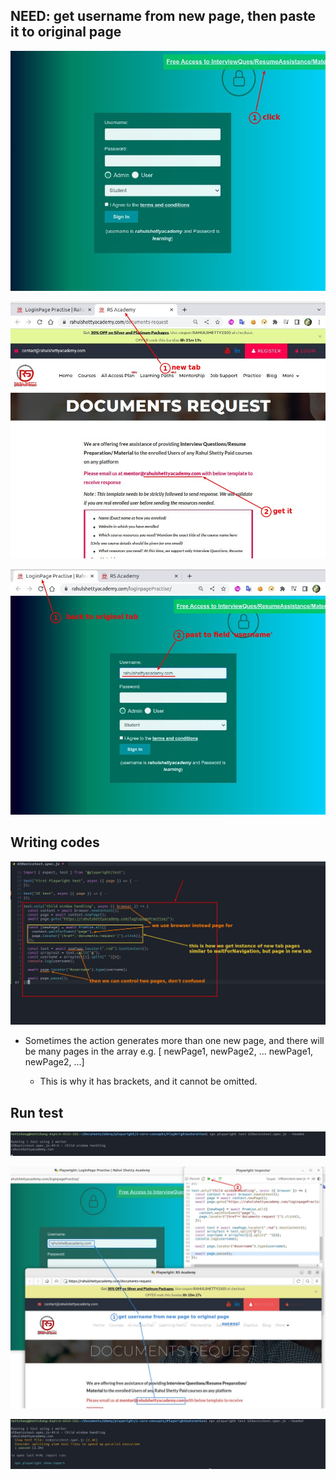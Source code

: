 ## **NEED: get username from new page, then paste it to original page**

![Alt NEED: click link](pic/01.jpg)

![Alt NEED: get username in new tab](pic/02.jpg)

![Alt NEED: paste username in original page](pic/03.jpg)

## **Writing codes**

![Alt codes: context.waitForEvent](pic/04.jpg)

- Sometimes the action generates more than one new page, and there will be many pages in the array e.g. [ newPage1, newPage2, ... newPage1, newPage2, ...]

  - This is why it has brackets, and it cannot be omitted.

## **Run test**

![Alt run test](pic/05.jpg)

![Alt test pause](pic/06.jpg)

![Alt test result](pic/07.jpg)
